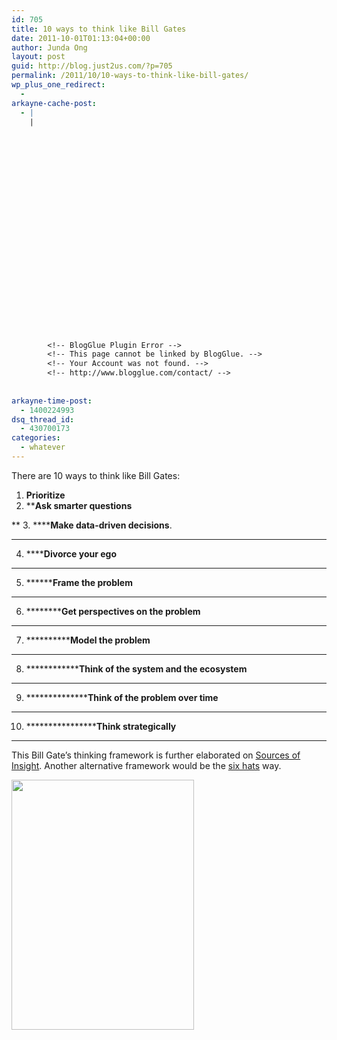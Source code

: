 ```yaml
---
id: 705
title: 10 ways to think like Bill Gates
date: 2011-10-01T01:13:04+00:00
author: Junda Ong
layout: post
guid: http://blog.just2us.com/?p=705
permalink: /2011/10/10-ways-to-think-like-bill-gates/
wp_plus_one_redirect:
  - 
arkayne-cache-post:
  - |
    |
        
        
        
        
        
        
        
        
        
        
        
        
        
        
        
        
        
        
        
        
        
        
        
        <!-- BlogGlue Plugin Error -->
        <!-- This page cannot be linked by BlogGlue. -->
        <!-- Your Account was not found. -->
        <!-- http://www.blogglue.com/contact/ -->
        
        
arkayne-time-post:
  - 1400224993
dsq_thread_id:
  - 430700173
categories:
  - whatever
---
```

There are 10 ways to think like Bill Gates:

  1. **Prioritize**
  2. ****Ask smarter questions**
  
** 
  3. ******Make data-driven decisions**.
  
**** 
  4. ******Divorce your ego**
  
**** 
  5. ********Frame the problem**
  
****** 
  6. **********Get perspectives on the problem**
  
******** 
  7. ************Model the problem**
  
********** 
  8. **************Think of the system and the ecosystem**
  
************ 
  9. ****************Think of the problem over time**
  
************** 
 10. ******************Think strategically**
  
**************** 

This Bill Gate&#8217;s thinking framework is further elaborated on <a href="http://sourcesofinsight.com/how-to-think-like-bill-gates/" onclick="__gaTracker('send', 'event', 'outbound-article', 'http://sourcesofinsight.com/how-to-think-like-bill-gates/', 'Sources of Insight');">Sources of Insight</a>. Another alternative framework would be the <a href="http://www.just2me.com/2008/08/parallel-thinking-six-hats.html" onclick="__gaTracker('send', 'event', 'outbound-article', 'http://www.just2me.com/2008/08/parallel-thinking-six-hats.html', 'six hats');">six hats</a> way.

<a href="http://blog.just2us.com/wp-content/uploads/2011/10/bill-gates-thinking-brain.jpeg" onclick="__gaTracker('send', 'event', 'outbound-article', 'http://blog.just2us.com/wp-content/uploads/2011/10/bill-gates-thinking-brain.jpeg', '');"><img class="alignleft size-full wp-image-707" title="bill gates thinking brain" src="http://blog.just2us.com/wp-content/uploads/2011/10/bill-gates-thinking-brain.jpeg" alt="" width="292" height="400" srcset="http://blog.just2us.com/wp-content/uploads/2011/10/bill-gates-thinking-brain-219x300.jpg 219w, http://blog.just2us.com/wp-content/uploads/2011/10/bill-gates-thinking-brain.jpeg 292w" sizes="(max-width: 292px) 100vw, 292px" /></a>

<div style="font-size:0px;height:0px;line-height:0px;margin:0;padding:0;clear:both">
</div>